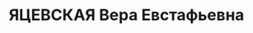 ---
title: ЯЦЕВСКАЯ Вера Евстафьевна
description: '1901 р. м. Тараща Київської обл., українка, освіта вища, член ВКП(б)
  з 1920 р. по 1937 р. Проживала в м. Хмельницькому, заст. директора бурякоуправління.
  Заарештована 12.06.37. Звинувачення: контрреволюційна діяльність. Військколегією
  Верховного Суду СРСР 23.11.37 засуджена на 10 років ув’язнення у ВТТ з пораженням
  прав на 5 років і конфіскацією майна. Реабілітована військколегією Верховного Суду
  СРСР 08.12.56. (П4515, ДАХмО).'
---